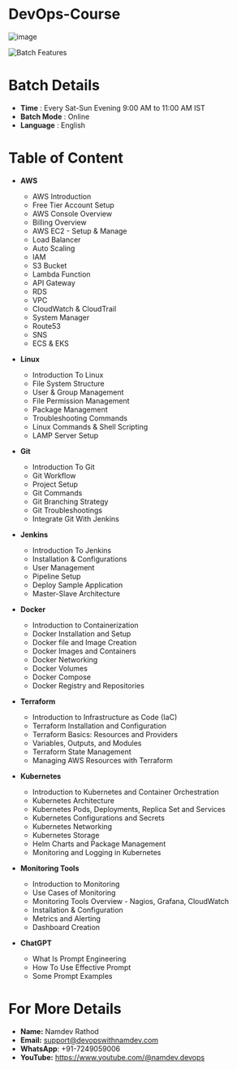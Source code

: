 # DevOps-Course

![image](https://github.com/namdev-rathod/DevOps-Course/assets/140707502/99a4463a-2e80-4141-9e5d-8a2f6b74a69d)



![Batch Features](https://github.com/namdev-rathod/DevOps-Course/assets/140707502/5997f56e-9d9d-4d96-8d38-49910a420a5c)

# Batch Details
- **Time** : Every Sat-Sun Evening 9:00 AM to 11:00 AM IST
- **Batch Mode** : Online
- **Language** : English

# Table of Content
- **AWS**
    -  AWS Introduction
    -  Free Tier Account Setup
    -  AWS Console Overview
    -  Billing Overview
    -  AWS EC2 - Setup & Manage
    -  Load Balancer
    -  Auto Scaling
    -  IAM
    -  S3 Bucket
    -  Lambda Function
    -  API Gateway
    -  RDS
    -  VPC
    -  CloudWatch & CloudTrail
    -  System Manager
    -  Route53
    -  SNS
    -  ECS & EKS
       
-  **Linux**
    - Introduction To Linux
    - File System Structure
    - User & Group Management
    - File Permission Management
    - Package Management
    - Troubleshooting Commands
    - Linux Commands & Shell Scripting
    - LAMP Server Setup

  - **Git**
    - Introduction To Git
    - Git Workflow
    - Project Setup
    - Git Commands
    - Git Branching Strategy
    - Git Troubleshootings
    - Integrate Git With Jenkins
       
- **Jenkins**
  - Introduction To Jenkins
  - Installation & Configurations
  - User Management
  - Pipeline Setup
  - Deploy Sample Application
  - Master-Slave Architecture

- **Docker**
  - Introduction to Containerization
  - Docker Installation and Setup
  - Docker file and Image Creation
  - Docker Images and Containers
  - Docker Networking
  - Docker Volumes
  - Docker Compose
  - Docker Registry and Repositories
       
- **Terraform**
  - Introduction to Infrastructure as Code (IaC)
  - Terraform Installation and Configuration
  - Terraform Basics: Resources and Providers
  - Variables, Outputs, and Modules
  - Terraform State Management
  - Managing AWS Resources with Terraform
       
- **Kubernetes**
  - Introduction to Kubernetes and Container Orchestration
  - Kubernetes Architecture
  - Kubernetes Pods, Deployments, Replica Set and Services
  - Kubernetes Configurations and Secrets
  - Kubernetes Networking
  - Kubernetes Storage
  - Helm Charts and Package Management
  - Monitoring and Logging in Kubernetes
       
- **Monitoring Tools**
  - Introduction to Monitoring
  - Use Cases of Monitoring
  - Monitoring Tools Overview - Nagios, Grafana, CloudWatch
  - Installation & Configuration
  - Metrics and Alerting
  - Dashboard Creation
       
- **ChatGPT**
  - What Is Prompt Engineering
  - How To Use Effective Prompt
  - Some Prompt Examples
       
# **For More Details**
  - **Name:** Namdev Rathod
  - **Email:** support@devopswithnamdev.com
  - **WhatsApp**: +91-7249059006
  - **YouTube:** https://www.youtube.com/@namdev.devops

      
    
    

